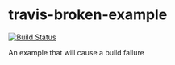 # travis-broken-example

[![Build Status](https://travis-ci.org/wittawatj/travis-broken-example.svg?branch=master)](https://travis-ci.org/wittawatj/travis-broken-example)

An example that will cause a build failure
